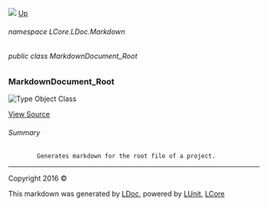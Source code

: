 ![](Content/LDoc-banner-small.png "")
[Up](docs/LDoc.md)

###### namespace LCore.LDoc.Markdown

###### public class MarkdownDocument_Root

### MarkdownDocument_Root

 ![Type Object Class](http://b.repl.ca/v1/Type-Object%20Class-blue.png "")



[View Source](Markdown/Generators/MarkdownDocument_Root.cs#L)

###### Summary

            Generates markdown for the root file of a project.
            



---

Copyright 2016 &copy; [](../README.md) [](../TableOfContents.md)

This markdown was generated by [LDoc](https://github.com/CodeSingularity/LDoc), powered by [LUnit](https://github.com/CodeSingularity/LUnit), [LCore](https://github.com/CodeSingularity/LCore)
